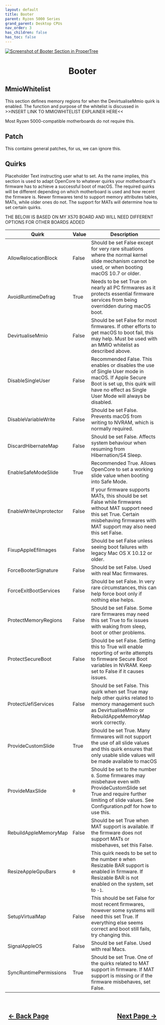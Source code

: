 ```yaml
---
layout: default
title: Booter
parent: Ryzen 5000 Series
grand_parent: Desktop CPUs
nav_order: 3
has_children: false
has_toc: false
---
```


<style>
  .navigation-container {
    display: flex;
    justify-content: space-between;
    align-items: center;
    width: 100%;
  }
  
  .nav-button {
    margin: 10px;
  }

  .section-title{
    text-align: center
  }

  .key-title{
    text-align: left
  }
</style>

<a align="center" href=""><img src="../../../../assets/" alt="Screenshot of Booter Section in ProperTree"></a>

<h1 class="section-title">Booter</h1>

<h2 class="key-title">MmioWhitelist</h2>

This section defines memory regions for when the DevirtualiseMmio quirk is enabled.
The function and purpose of the whitelist is discussed in >>INSERT LINK TO MMIOWHITELIST EXPLAINER HERE<<

Most Ryzen 5000-compatible motherboards do not require this.


<h2 class="key-title">Patch</h2>

This contains general patches, for us, we can ignore this.

<h2 class="key-title">Quirks</h2>

Placeholder Text instructing user what to set.
As the name implies, this section is used to adapt OpenCore to whatever quirks your motherboard's firmware has to achieve a successful boot of macOS.
The required quirks will be different depending on which motherboard is used and how recent the firmware is. Newer firmwares tend to support memory attributes tables, MATs, while older ones do not. The support for MATs will determine how to set certain quirks.

THE BELOW IS BASED ON MY X570 BOARD AND WILL NEED DIFFERENT OPTIONS FOR OTHER BOARDS ADDED

| Quirk  | Value | Description | 
| ----- | ----- | ----- |
| AllowRelocationBlock | False | Should be set False except for very rare situations where the normal kernel slide mechanism cannot be used, or when booting macOS 10.7 or older. |
| AvoidRuntimeDefrag | True | Needs to be set True on nearly all PC firmwares as it protects essential firmware services from being overridden during macOS boot. |
| DevirtualiseMmio | False | Should be set False for most firmwares. If other efforts to get macOS to boot fail, this may help. Must be used with an MMIO whitelist as described above. |
| DisableSingleUser | False | Recommended False. This enables or disables the use of Single User mode in macOS. If Apple Secure Boot is set up, this quirk will have no effect as Single User Mode will always be disabled. |
| DisableVariableWrite | False | Should be set False. Prevents macOS from writing to NVRAM, which is normally required. |
| DiscardHibernateMap | False | Should be set False. Affects system behaviour when resuming from Hibernation/S4 Sleep. |
| EnableSafeModeSlide | True | Recommended True. Allows OpenCore to set a working slide value when booting into Safe Mode. |
| EnableWriteUnprotector | False | If your firmware supports MATs, this should be set False while firmwares without MAT support need this set True. Certain misbehaving firmwares with MAT support may also need this set False. |
| FixupAppleEfiImages | False | Should be set False unless seeing boot failures with legacy Mac OS X 10.12 or older. |
| ForceBooterSignature | False | Should be set False. Used with real Mac firmwares. |
| ForceExitBootServices | False | Should be set False. In very rare circumstances, this can help force boot only if nothing else helps. |
| ProtectMemoryRegions | False | Should be set False. Some rare firmwares may need this set True to fix issues with waking from sleep, boot or other problems. |
| ProtectSecureBoot | False | Should be set False. Setting this to True will enable reporting of write attempts to firmware Secure Boot variables in NVRAM. Keep set to False if it causes issues. |
| ProtectUefiServices | False | Should be set False. This quirk when set True may help other quirks related to memory management such as DevirtualiseMmio or RebuildAppeMemoryMap work correctly. |
| ProvideCustomSlide | True | Should be set True. Many firmwares will not support the use of all slide values and this quirk ensures that only usable slide values will be made available to macOS |
| ProvideMaxSlide | `0` | Should be set to the number `0`. Some firmwares may misbehave even with ProvideCustomSlide set True and require further limiting of slide values. See Configuration.pdf for how to use this. |
| RebuildAppleMemoryMap | False | Should be set True when MAT support is available. If the firmware does not support MATs or misbehaves, set this False. |
| ResizeAppleGpuBars | `0` | This quirk needs to be set to the number `0` when Resizable BAR support is enabled in firmware. If Resizable BAR is not enabled on the system, set to `-1`. |
| SetupVirtualMap | False | This should be set False for most recent firmwares, however some systems will need this set True. If everything else seems correct and boot still fails, try changing this. |
| SignalAppleOS | False | Should be set False. Used with real Macs. |
| SyncRuntimePermissions | True | Should be set True. One of the quirks related to MAT support in firmware. If MAT support is missing or if the firmware misbehaves, set False. |

<h2 align="center">
  <br>
  <div class="navigation-container">
    <a class="nav-button" href="../02-ACPI/">&larr; Back Page</a>
    <a class="nav-button" href="../04-DeviceProperties/">Next Page &rarr;</a>
  </div>
  <br>
</h2>
